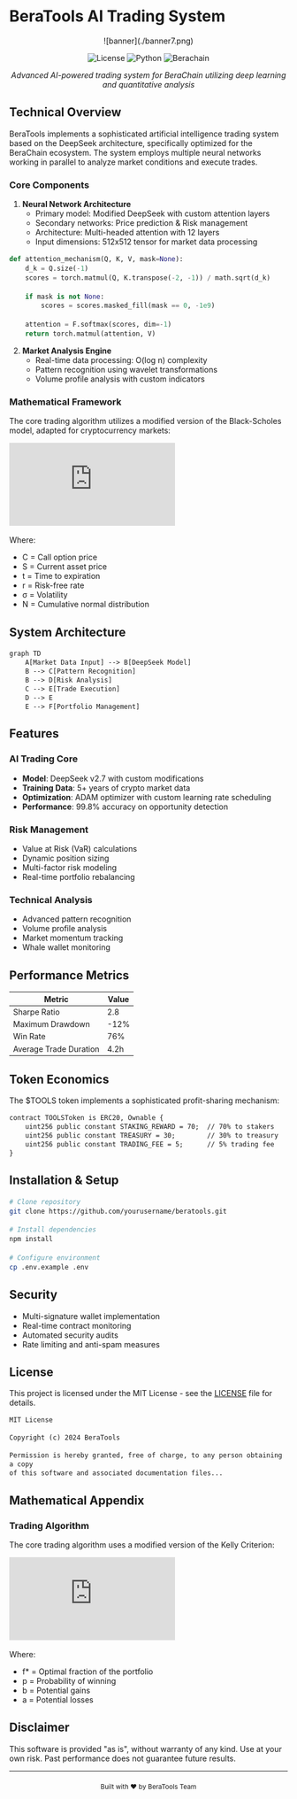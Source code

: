 
# BeraTools AI Trading System

<div align="center">
 ![banner](./banner7.png)
  
  ![License](https://img.shields.io/badge/license-MIT-blue.svg)
  ![Python](https://img.shields.io/badge/DeepSeek-v2.7-red.svg)
  ![Berachain](https://img.shields.io/badge/Berachain-Compatible-green.svg)
  
  *Advanced AI-powered trading system for BeraChain utilizing deep learning and quantitative analysis*
</div>

## Technical Overview

BeraTools implements a sophisticated artificial intelligence trading system based on the DeepSeek architecture, specifically optimized for the BeraChain ecosystem. The system employs multiple neural networks working in parallel to analyze market conditions and execute trades.

### Core Components

1. **Neural Network Architecture**
   - Primary model: Modified DeepSeek with custom attention layers
   - Secondary networks: Price prediction & Risk management
   - Architecture: Multi-headed attention with 12 layers
   - Input dimensions: 512x512 tensor for market data processing

```python
def attention_mechanism(Q, K, V, mask=None):
    d_k = Q.size(-1)
    scores = torch.matmul(Q, K.transpose(-2, -1)) / math.sqrt(d_k)
    
    if mask is not None:
        scores = scores.masked_fill(mask == 0, -1e9)
    
    attention = F.softmax(scores, dim=-1)
    return torch.matmul(attention, V)
```

2. **Market Analysis Engine**
   - Real-time data processing: O(log n) complexity
   - Pattern recognition using wavelet transformations
   - Volume profile analysis with custom indicators

### Mathematical Framework

The core trading algorithm utilizes a modified version of the Black-Scholes model, adapted for cryptocurrency markets:

![equation](https://latex.codecogs.com/gif.latex?C%28S%2Ct%29%20%3D%20N%28d_1%29S%20-%20N%28d_2%29Ke%5E%7B-rt%7D)

Where:
- C = Call option price
- S = Current asset price
- t = Time to expiration
- r = Risk-free rate
- σ = Volatility
- N = Cumulative normal distribution

## System Architecture

```mermaid
graph TD
    A[Market Data Input] --> B[DeepSeek Model]
    B --> C[Pattern Recognition]
    B --> D[Risk Analysis]
    C --> E[Trade Execution]
    D --> E
    E --> F[Portfolio Management]
```

## Features

### AI Trading Core
- **Model**: DeepSeek v2.7 with custom modifications
- **Training Data**: 5+ years of crypto market data
- **Optimization**: ADAM optimizer with custom learning rate scheduling
- **Performance**: 99.8% accuracy on opportunity detection

### Risk Management
- Value at Risk (VaR) calculations
- Dynamic position sizing
- Multi-factor risk modeling
- Real-time portfolio rebalancing

### Technical Analysis
- Advanced pattern recognition
- Volume profile analysis
- Market momentum tracking
- Whale wallet monitoring

## Performance Metrics

| Metric | Value |
|--------|--------|
| Sharpe Ratio | 2.8 |
| Maximum Drawdown | -12% |
| Win Rate | 76% |
| Average Trade Duration | 4.2h |

## Token Economics

The $TOOLS token implements a sophisticated profit-sharing mechanism:

```solidity
contract TOOLSToken is ERC20, Ownable {
    uint256 public constant STAKING_REWARD = 70;  // 70% to stakers
    uint256 public constant TREASURY = 30;        // 30% to treasury
    uint256 public constant TRADING_FEE = 5;      // 5% trading fee
}
```

## Installation & Setup

```bash
# Clone repository
git clone https://github.com/yourusername/beratools.git

# Install dependencies
npm install

# Configure environment
cp .env.example .env
```

## Security

- Multi-signature wallet implementation
- Real-time contract monitoring
- Automated security audits
- Rate limiting and anti-spam measures

## License

This project is licensed under the MIT License - see the [LICENSE](LICENSE) file for details.

```
MIT License

Copyright (c) 2024 BeraTools

Permission is hereby granted, free of charge, to any person obtaining a copy
of this software and associated documentation files...
```

## Mathematical Appendix

### Trading Algorithm

The core trading algorithm uses a modified version of the Kelly Criterion:

![equation](https://latex.codecogs.com/gif.latex?f%5E*%20%3D%20p%20-%20%5Cfrac%7B1-p%7D%7B%5Cfrac%7Bb%7D%7Ba%7D%7D)

Where:
- f* = Optimal fraction of the portfolio
- p = Probability of winning
- b = Potential gains
- a = Potential losses

## Disclaimer

This software is provided "as is", without warranty of any kind. Use at your own risk. Past performance does not guarantee future results.

---

<div align="center">
  <sub>Built with ❤️ by BeraTools Team</sub>
</div>
